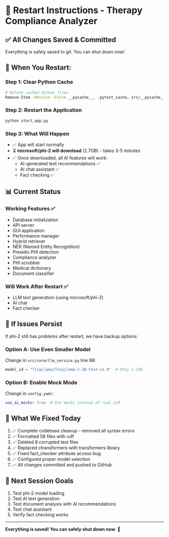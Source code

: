# 🚀 Restart Instructions - Therapy Compliance Analyzer

## ✅ All Changes Saved & Committed

Everything is safely saved to git. You can shut down now!

## 🔄 When You Restart:

### Step 1: Clear Python Cache
```bash
# Delete cached Python files
Remove-Item -Recurse -Force __pycache__, .pytest_cache, src/__pycache__, src/*/__pycache__
```

### Step 2: Restart the Application
```bash
python start_app.py
```

### Step 3: What Will Happen
- ✅ App will start normally
- ⏳ **microsoft/phi-2 will download** (2.7GB) - takes 3-5 minutes
- ✅ Once downloaded, all AI features will work:
  - AI-generated text recommendations ✅
  - AI chat assistant ✅
  - Fact checking ✅

## 📊 Current Status

### Working Features ✅
- Database initialization
- API server
- GUI application
- Performance manager
- Hybrid retriever
- NER (Named Entity Recognition)
- Presidio PHI detection
- Compliance analyzer
- PHI scrubber
- Medical dictionary
- Document classifier

### Will Work After Restart ✅
- LLM text generation (using microsoft/phi-2)
- AI chat
- Fact checker

## 🔧 If Issues Persist

If phi-2 still has problems after restart, we have backup options:

### Option A: Use Even Smaller Model
Change in `src/core/llm_service.py` line 68:
```python
model_id = "TinyLlama/TinyLlama-1.1B-Chat-v1.0"  # Only 1.1GB
```

### Option B: Enable Mock Mode
Change in `config.yaml`:
```yaml
use_ai_mocks: true  # Use mocks instead of real LLM
```

## 📝 What We Fixed Today

1. ✅ Complete codebase cleanup - removed all syntax errors
2. ✅ Formatted 58 files with ruff
3. ✅ Deleted 8 corrupted test files
4. ✅ Replaced ctransformers with transformers library
5. ✅ Fixed fact_checker attribute access bug
6. ✅ Configured proper model selection
7. ✅ All changes committed and pushed to GitHub

## 🎯 Next Session Goals

1. Test phi-2 model loading
2. Test AI text generation
3. Test document analysis with AI recommendations
4. Test chat assistant
5. Verify fact checking works

---

**Everything is saved! You can safely shut down now.** 🎉
